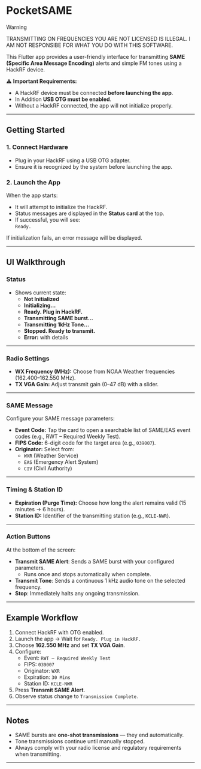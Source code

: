 # PocketSAME

>[!WARNING]
>TRANSMITTING ON FREQUENCIES YOU ARE NOT LICENSED IS ILLEGAL. I AM NOT RESPONSIBE FOR WHAT YOU DO WITH THIS SOFTWARE.

This Flutter app provides a user-friendly interface for transmitting **SAME (Specific Area Message Encoding)** alerts and simple FM tones using a HackRF device.  

⚠️ **Important Requirements:**
- A HackRF device must be connected **before launching the app**.  
- In Addition **USB OTG must be enabled**.  
- Without a HackRF connected, the app will not initialize properly.  

---

## Getting Started

### 1. Connect Hardware
- Plug in your HackRF using a USB OTG adapter.
- Ensure it is recognized by the system before launching the app.

### 2. Launch the App
When the app starts:
- It will attempt to initialize the HackRF.  
- Status messages are displayed in the **Status card** at the top.  
- If successful, you will see:  
  `Ready.`

If initialization fails, an error message will be displayed.

---

## UI Walkthrough

### Status
- Shows current state:
  - **Not Initialized**
  - **Initializing...**
  - **Ready. Plug in HackRF.**
  - **Transmitting SAME burst...**
  - **Transmitting 1kHz Tone...**
  - **Stopped. Ready to transmit.**
  - **Error:** with details

---

### Radio Settings
- **WX Frequency (MHz):** Choose from NOAA Weather frequencies (162.400–162.550 MHz).  
- **TX VGA Gain:** Adjust transmit gain (0–47 dB) with a slider.  

---

### SAME Message
Configure your SAME message parameters:  
- **Event Code:** Tap the card to open a searchable list of SAME/EAS event codes (e.g., RWT – Required Weekly Test).  
- **FIPS Code:** 6-digit code for the target area (e.g., `039007`).  
- **Originator:** Select from:
  - `WXR` (Weather Service)  
  - `EAS` (Emergency Alert System)  
  - `CIV` (Civil Authority)  

---

### Timing & Station ID
- **Expiration (Purge Time):** Choose how long the alert remains valid (15 minutes → 6 hours).  
- **Station ID:** Identifier of the transmitting station (e.g., `KCLE-NWR`).  

---

### Action Buttons
At the bottom of the screen:  
- **Transmit SAME Alert**: Sends a SAME burst with your configured parameters.  
  - Runs once and stops automatically when complete.  
- **Transmit Tone**: Sends a continuous 1 kHz audio tone on the selected frequency.  
- **Stop**: Immediately halts any ongoing transmission.  

---

## Example Workflow
1. Connect HackRF with OTG enabled.  
2. Launch the app → Wait for `Ready. Plug in HackRF.`  
3. Choose **162.550 MHz** and set **TX VGA Gain**.  
4. Configure:
   - Event: `RWT – Required Weekly Test`
   - FIPS: `039007`
   - Originator: `WXR`
   - Expiration: `30 Mins`
   - Station ID: `KCLE-NWR`  
5. Press **Transmit SAME Alert**.  
6. Observe status change to `Transmission Complete.`  

---

## Notes
- SAME bursts are **one-shot transmissions** — they end automatically.  
- Tone transmissions continue until manually stopped.  
- Always comply with your radio license and regulatory requirements when transmitting.  

---